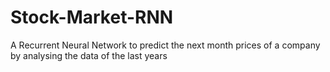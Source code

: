 # Stock-Market-RNN
A Recurrent Neural Network to predict the next month prices of a company by analysing the data of the last years
